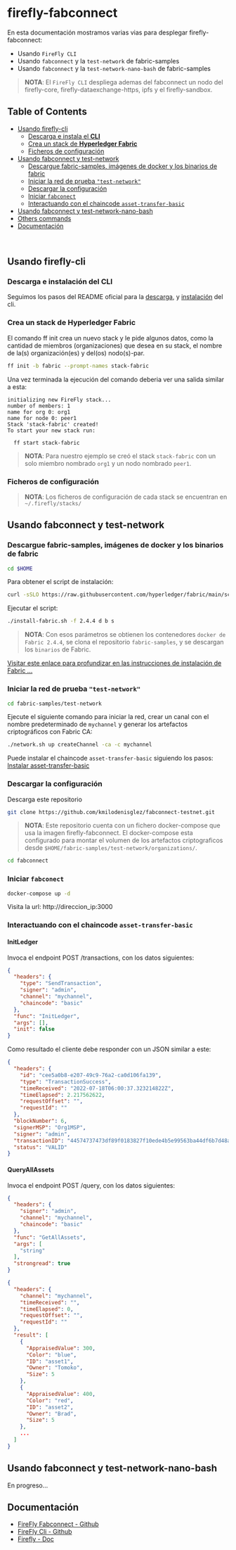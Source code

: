 # firefly-fabconnect

En esta documentación mostramos varias vias para desplegar firefly-fabconnect:
- Usando `FireFly CLI`
- Usando `fabconnect` y la `test-network` de fabric-samples
- Usando `fabconnect` y la `test-network-nano-bash` de fabric-samples

 > **NOTA**: El `FireFly CLI` despliega ademas del fabconnect un nodo del firefly-core, firefly-dataexchange-https, ipfs y el firefly-sandbox.

## Table of Contents

- [Usando firefly-cli](#fireflycli)
  * [Descarga e instala el __CLI__](#descarga_instalacion)
  * [Crea un stack de __Hyperledger Fabric__](#stack_fabric)
  * [Ficheros de configuración](#ficheros_config)
- [Usando fabconnect y test-network](#fabconnect_testnetwork)
  * [Descargue fabric-samples, imágenes de docker y los binarios de fabric](#fabconnect_testnetwork_descarga_prerequisitos)
  * [Iniciar la red de prueba `"test-network"`](#fabconnect_testnetwork_iniciar_testnet)
  * [Descargar la configuración](#fabconnect_testnetwork_descarga_fabconnect)
  * [Iniciar `fabconect`](#fabconnect_testnetwork_iniciar_fabconnect)
  * [Interactuando con el chaincode `asset-transfer-basic`](#fabconnect_testnetwork_interactuando_cc)
- [Usando fabconnect y test-network-nano-bash](#fabconnect_testnetworknanobash)
- [Others commands](#others)
- [Documentación](#doc)

<br/>

## Usando firefly-cli<a name="fireflycli"></a>

### Descarga e instalación del __CLI__<a name="descarga_instalacion"></a>
Seguimos los pasos del README oficial para la [descarga](https://github.com/hyperledger/firefly-cli/#download-the-package-for-your-os), y [instalación](https://github.com/hyperledger/firefly-cli/#extract-the-binary-and-move-it-to-usrbinlocal) del cli.

### Crea un stack de __Hyperledger Fabric__<a name="stack_fabric"></a>
El comando ff init crea un nuevo stack y le pide algunos datos, como la cantidad de miembros (organizaciones) que desea en su stack, el nombre de la(s) organización(es) y del(os) nodo(s)-par.
```bash
ff init -b fabric --prompt-names stack-fabric
```
Una vez terminada la ejecución del comando deberia ver una salida similar a esta:

```
initializing new FireFly stack...
number of members: 1
name for org 0: org1
name for node 0: peer1
Stack 'stack-fabric' created!
To start your new stack run:

  ff start stack-fabric
```
 > **NOTA**: Para nuestro ejemplo se creó el stack `stack-fabric` con un solo miembro nombrado `org1` y un nodo nombrado `peer1`.

### Ficheros de configuración<a name="ficheros_config"></a>

> **NOTA**: Los ficheros de configuración de cada stack se encuentran en `~/.firefly/stacks/`


## Usando fabconnect y test-network<a name="fabconnect_testnetwork"></a>

### Descargue fabric-samples, imágenes de docker y los binarios de fabric<a name="fabconnect_testnetwork_descarga_prerequisitos"></a>

```bash
cd $HOME
```
Para obtener el script de instalación:

```bash
curl -sSLO https://raw.githubusercontent.com/hyperledger/fabric/main/scripts/install-fabric.sh && chmod +x install-fabric.sh
```
Ejecutar el script:
```bash
./install-fabric.sh -f 2.4.4 d b s
```
> **NOTA**: Con esos parámetros se obtienen los contenedores `docker de Fabric 2.4.4`, se clona el repositorio `fabric-samples`, y se descargan los `binarios` de Fabric.

[Visitar este enlace para profundizar en las instrucciones de instalación de Fabric ...](https://hyperledger-fabric.readthedocs.io/en/latest/install.html)

### Iniciar la red de prueba `"test-network"`<a name="fabconnect_testnetwork_iniciar_testnet"></a>

```bash
cd fabric-samples/test-network
```
Ejecute el siguiente comando para iniciar la red, crear un canal con el nombre predeterminado de `mychannel` y generar los artefactos criptográficos con Fabric CA:
```bash
./network.sh up createChannel -ca -c mychannel
```

Puede instalar el chaincode `asset-transfer-basic` siguiendo los pasos: [Instalar asset-transfer-basic](https://hyperledger-fabric.readthedocs.io/en/latest/test_network.html#starting-a-chaincode-on-the-channel)

### Descargar la configuración<a name="fabconnect_testnetwork_descarga_fabconnect"></a>

Descarga este repositorio
```bash
git clone https://github.com/kmilodenisglez/fabconnect-testnet.git
```
> **NOTA**: Este repositorio cuenta con un fichero docker-compose que usa la imagen firefly-fabconnect. El docker-compose esta configurado para montar el volumen de los artefactos criptograficos desde `$HOME/fabric-samples/test-network/organizations/`.

```bash
cd fabconnect
```

### Iniciar `fabconect`<a name="fabconnect_testnetwork_iniciar_fabconnect"></a>

```bash
docker-compose up -d
```

Visita la url: http://direccion_ip:3000

### Interactuando con el chaincode `asset-transfer-basic`<a name="fabconnect_testnetwork_interactuando_cc"></a>

#### InitLedger
Invoca el endpoint POST /transactions, con los datos siguientes:
```json
{
  "headers": {
    "type": "SendTransaction",
    "signer": "admin",
    "channel": "mychannel",
    "chaincode": "basic"
  },
  "func": "InitLedger",
  "args": [],
  "init": false
}
```
Como resultado el cliente debe responder con un JSON similar a este:
```json
{
  "headers": {
    "id": "cee5a0b8-e207-49c9-76a2-ca0d106fa139",
    "type": "TransactionSuccess",
    "timeReceived": "2022-07-18T06:00:37.323214822Z",
    "timeElapsed": 2.217562622,
    "requestOffset": "",
    "requestId": ""
  },
  "blockNumber": 6,
  "signerMSP": "Org1MSP",
  "signer": "admin",
  "transactionID": "44574737473df89f0183827f10ede4b5e99563ba44df6b7d48a49763d9179228",
  "status": "VALID"
}
```

#### QueryAllAssets
Invoca el endpoint POST /query, con los datos siguientes:
```json
{
  "headers": {
    "signer": "admin",
    "channel": "mychannel",
    "chaincode": "basic"
  },
  "func": "GetAllAssets",
  "args": [
    "string"
  ],
  "strongread": true
}
```

```json
{
  "headers": {
    "channel": "mychannel",
    "timeReceived": "",
    "timeElapsed": 0,
    "requestOffset": "",
    "requestId": ""
  },
  "result": [
    {
      "AppraisedValue": 300,
      "Color": "blue",
      "ID": "asset1",
      "Owner": "Tomoko",
      "Size": 5
    },
    {
      "AppraisedValue": 400,
      "Color": "red",
      "ID": "asset2",
      "Owner": "Brad",
      "Size": 5
    },
    ...
  ]
}
 ```

## Usando fabconnect y test-network-nano-bash<a name="fabconnect_testnetworknanobas"></a>

En progreso...

## Documentación <a name="doc"></a>

- [FireFly Fabconnect - Github](https://github.com/hyperledger/firefly-fabconnect)
- [FireFly Cli - Github](https://github.com/hyperledger/firefly-cli/)
- [Firefly - Doc](https://hyperledger.github.io/firefly/)